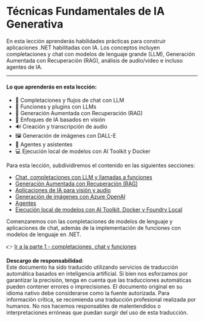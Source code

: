 # Técnicas Fundamentales de IA Generativa

En esta lección aprenderás habilidades prácticas para construir aplicaciones .NET habilitadas con IA. Los conceptos incluyen completaciones y chat con modelos de lenguaje grande (LLM), Generación Aumentada con Recuperación (RAG), análisis de audio/video e incluso agentes de IA.

---

#### Lo que aprenderás en esta lección:

- 🌟 Completaciones y flujos de chat con LLM  
- 🔗 Funciones y plugins con LLMs  
- 🔎 Generación Aumentada con Recuperación (RAG)  
- 👀 Enfoques de IA basados en visión  
- 🔊 Creación y transcripción de audio  
- 🖼️ Generación de imágenes con DALL-E  
- 🧩 Agentes y asistentes  
- 💻 Ejecución local de modelos con AI Toolkit y Docker  

Para esta lección, subdividiremos el contenido en las siguientes secciones:

- [Chat, completaciones con LLM y llamadas a funciones](./01-lm-completions-functions.md)  
- [Generación Aumentada con Recuperación (RAG)](./02-retrieval-augmented-generation.md)  
- [Aplicaciones de IA para visión y audio](./03-vision-audio.md)  
- [Generación de imágenes con Azure OpenAI](./05-ImageGenerationOpenAI.md)  
- [Agentes](04-agents.md)  
- [Ejecución local de modelos con AI Toolkit, Docker y Foundry Local](./06-LocalModelRunners.md)  

Comenzaremos con las completaciones de modelos de lenguaje y aplicaciones de chat, además de la implementación de funciones con modelos de lenguaje en .NET.

👉 [Ir a la parte 1 - completaciones, chat y funciones](./01-lm-completions-functions.md)

**Descargo de responsabilidad**:  
Este documento ha sido traducido utilizando servicios de traducción automática basados en inteligencia artificial. Si bien nos esforzamos por garantizar la precisión, tenga en cuenta que las traducciones automáticas pueden contener errores o imprecisiones. El documento original en su idioma nativo debe considerarse como la fuente autorizada. Para información crítica, se recomienda una traducción profesional realizada por humanos. No nos hacemos responsables de malentendidos o interpretaciones erróneas que puedan surgir del uso de esta traducción.